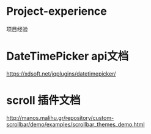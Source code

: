 # Project-experience
项目经验

# DateTimePicker api文档

https://xdsoft.net/jqplugins/datetimepicker/

# scroll 插件文档

http://manos.malihu.gr/repository/custom-scrollbar/demo/examples/scrollbar_themes_demo.html
